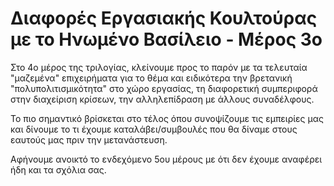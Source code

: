 # Διαφορές Εργασιακής Κουλτούρας με το Ηνωμένο Βασίλειο - Μέρος 3o

Στο 4ο μέρος της τριλογίας, κλείνουμε προς το παρόν με τα τελευταία "μαζεμένα" επιχειρήματα για το θέμα και ειδικότερα την βρετανική "πολυπολιτισμικότητα" στο χώρο εργασίας, τη διαφορετική συμπεριφορά στην διαχείριση κρίσεων, την αλληλεπίδραση με άλλους συναδέλφους.

Το πιο σημαντικό βρίσκεται στο τέλος όπου συνοψίζουμε τις εμπειρίες μας και δίνουμε το τι έχουμε καταλάβει/συμβουλές που θα δίναμε στους εαυτούς μας πριν την μετανάστευση.

Αφήνουμε ανοικτό το ενδεχόμενο 5ου μέρους με ότι δεν έχουμε αναφέρει ήδη και τα σχόλια σας.

